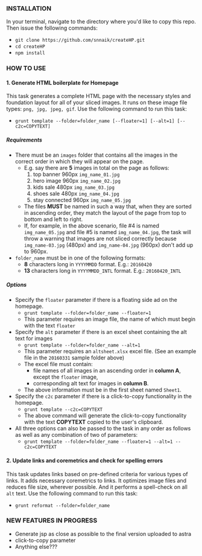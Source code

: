 ### INSTALLATION
In your terminal, navigate to the directory where you'd like to copy this repo. Then issue the following commands:
* `git clone https://github.com/snnaik/createHP.git`
* `cd createHP`
* `npm install`

### HOW TO USE
#### 1. Generate HTML boilerplate for Homepage
This task generates a complete HTML page with the necessary styles and foundation layout for all of your sliced images. It runs on these image file types: `png, jpg, jpeg, gif`. Use the following command to run this task:
* `grunt template --folder=folder_name [--floater=1] [--alt=1] [--c2c=COPYTEXT]`

##### Requirements
* There must be an `images` folder that contains all the images in the correct order in which they will appear on the page.
  * E.g. say there are **5** images in total on the page as follows:
    1. top banner 960px `img_name_01.jpg`
    2. hero image 960px `img_name_02.jpg`
    3. kids sale 480px `img_name_03.jpg`
    4. shoes sale 480px `img_name_04.jpg`
    5. stay connected 960px `img_name_05.jpg`
  * The files **MUST** be named in such a way that, when they are sorted in ascending order, they match the layout of the page from top to bottom and left to right.
  * If, for example, in the above scenario, file #4 is named `img_name_05.jpg` and file #5 is named `img_name_04.jpg`, the task will throw a warning that images are not sliced correctly because `img_name-03.jpg` (480px) and `img_name-04.jpg` (960px) don't add up to 960px.
* `folder_name` must be in one of the following formats:
  * **8** characters long in `YYYYMMDD` format. E.g.: `20160420`
  * **13** characters long in `YYYYMMDD_INTL` format. E.g.: `20160420_INTL`

##### Options
* Specify the `floater` parameter if there is a floating side ad on the homepage.
  * `grunt template --folder=folder_name --floater=1`
  * This parameter requires an image file, the name of which must begin with the text `floater`
* Specify the `alt` parameter if there is an excel sheet containing the alt text for images
  * `grunt template --folder=folder_name --alt=1`
  * This parameter requires an `altsheet.xlsx` excel file. (See an example file in the `20160331` sample folder above)
  * The excel file must contain:
    * file names of all images in an ascending order in **column A**, except the `floater` image,
    * corresponding alt text for images in **column B**.
  * The above information must be in the first sheet named `Sheet1`.
* Specify the `c2c` parameter if there is a click-to-copy functionality in the homepage.
  * `grunt template --c2c=COPYTEXT`
  * The above command will generate the click-to-copy functionality with the text **COPYTEXT** copied to the user's clipboard.
* All three options can also be passed to the task in any order as follows as well as any combination of two of parameters:
  * `grunt template --folder=folder_name --floater=1 --alt=1 --c2c=COPYTEXT`

#### 2. Update links and coremetrics and check for spelling errors
This task updates links based on pre-defined criteria for various types of links. It adds necessary coremetrics to links. It optimizes image files and reduces file size, wherever possible. And it performs a spell-check on all `alt` text. Use the following command to run this task:
* `grunt reformat --folder=folder_name`

### NEW FEATURES IN PROGRESS
* Generate jsp as close as possible to the final version uploaded to astra
* click-to-copy parameter
* Anything else???
